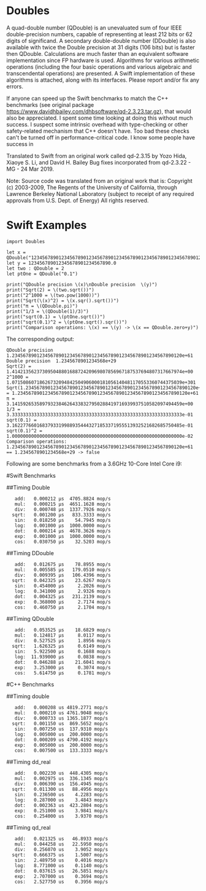 # Doubles

A quad-double number (QDouble) is an unevaluated sum of four IEEE double-precision numbers, capable of representing at least 212 bits or 62 digits of significand.
A secondary double-double number (DDouble) is also available with twice the Double precision at 31 digits (106 bits) but is faster then QDouble.
Calculations are much faster than an equivalent software implementation since FP hardware is used.
Algorithms for various arithmetic operations (including the four basic operations and various algebraic and transcendental operations) are presented. 
A Swift implementation of these algorithms is attached, along with its interfaces.  Please report and/or fix any errors.  

If anyone can speed up the Swift benchmarks to match the C++ benchmarks (see original package https://www.davidhbailey.com/dhbsoftware/qd-2.3.23.tar.gz), that would also be appreciated.
I spent some time looking at doing this without much success.  I suspect some intrinsic overhead with type-checking or other safety-related mechanism that C++ doesn't have.
Too bad these checks can't be turned off in performance-critical code.  I know some people have success in 

Translated to Swift from an original work called qd-2.3.15 by Yozo Hida, Xiaoye S. Li, and David H. Bailey
Bug fixes incorporated from qd-2.3.22 - MG - 24 Mar 2019.

Note: Source code was translated from an original work that is:
Copyright (c) 2003-2009, The Regents of the University of California,
through Lawrence Berkeley National Laboratory (subject to receipt of
any required approvals from U.S. Dept. of Energy) All rights reserved. 

# Swift Examples

```
import Doubles

let x = QDouble("12345678901234567890123456789012345678901234567890123456789012")
let y = 123456789012345678901234567890.0
let two : QDouble = 2
let ptOne = QDouble("0.1")
     
print("QDouble precision \(x)\nDouble precision  \(y)")
print("Sqrt(2) = \(two.sqrt())")
print("2^1000 = \(two.pow(1000))")
print("Sqrt(\(x)^2) = \(x.sqr().sqrt())")
print("π = \(QDouble.pi)")
print("1/3 = \(QDouble(1)/3)")
print("sqrt(0.1) = \(ptOne.sqrt())")
print("sqrt(0.1)^2 = \(ptOne.sqrt().sqr())")
print("Comparison operations: \(x) == \(y) -> \(x == QDouble.zero+y)")
```

The corresponding output:

```
QDouble precision 1.23456789012345678901234567890123456789012345678901234567890120e+61
Double precision  1.2345678901234568e+29
Sqrt(2) = 1.41421356237309504880168872420969807856967187537694807317667974e+00
2^1000 = 1.07150860718626732094842504906000181056140481170553360744375039e+301
Sqrt(1.23456789012345678901234567890123456789012345678901234567890120e+61^2) = 1.23456789012345678901234567890123456789012345678901234567890120e+61
π = 3.14159265358979323846264338327950288419716939937510582097494459e+00
1/3 = 3.33333333333333333333333333333333333333333333333333333333333333e-01
sqrt(0.1) = 3.16227766016837933199889354443271853371955513932521682685750485e-01
sqrt(0.1)^2 = 1.00000000000000000000000000000000000000000000000000000000000000e-02
Comparison operations: 1.23456789012345678901234567890123456789012345678901234567890120e+61 == 1.2345678901234568e+29 -> false
```

Following are some benchmarks from a 3.6GHz 10-Core Intel Core i9:

#Swift Benchmarks

##Timing Double

```
   add:   0.000212 μs  4705.8824 mop/s 
   mul:   0.000215 μs  4651.1628 mop/s 
   div:   0.000748 μs  1337.7926 mop/s 
  sqrt:   0.001200 μs   833.3333 mop/s 
   sin:   0.018250 μs    54.7945 mop/s 
   log:   0.001000 μs  1000.0000 mop/s 
   dot:   0.000214 μs  4678.3626 mop/s 
   exp:   0.001000 μs  1000.0000 mop/s 
   cos:   0.030750 μs    32.5203 mop/s
```

##Timing DDouble

```
   add:   0.012675 μs    78.8955 mop/s 
   mul:   0.005585 μs   179.0510 mop/s 
   div:   0.009395 μs   106.4396 mop/s 
  sqrt:   0.042325 μs    23.6267 mop/s 
   sin:   0.454000 μs     2.2026 mop/s 
   log:   0.341000 μs     2.9326 mop/s 
   dot:   0.004325 μs   231.2139 mop/s 
   exp:   0.368000 μs     2.7174 mop/s 
   cos:   0.460750 μs     2.1704 mop/s
```

##Timing QDouble

```
   add:   0.053525 μs    18.6829 mop/s 
   mul:   0.124817 μs     8.0117 mop/s 
   div:   0.527525 μs     1.8956 mop/s 
  sqrt:   1.626325 μs     0.6149 mop/s 
   sin:   5.922500 μs     0.1688 mop/s 
   log:  11.939000 μs     0.0838 mop/s 
   dot:   0.046288 μs    21.6041 mop/s 
   exp:   3.253000 μs     0.3074 mop/s 
   cos:   5.614750 μs     0.1781 mop/s
```

#C++ Benchmarks

##Timing double

```
   add:   0.000208 us 4819.2771 mop/s
   mul:   0.000210 us 4761.9048 mop/s
   div:   0.000733 us 1365.1877 mop/s
  sqrt:   0.001150 us  869.5652 mop/s
   sin:   0.007250 us  137.9310 mop/s
   log:   0.005000 us  200.0000 mop/s
   dot:   0.000209 us 4790.4192 mop/s
   exp:   0.005000 us  200.0000 mop/s
   cos:   0.007500 us  133.3333 mop/s
```

##Timing dd_real

```
   add:   0.002230 us  448.4305 mop/s
   mul:   0.002975 us  336.1345 mop/s
   div:   0.006390 us  156.4945 mop/s
  sqrt:   0.011300 us   88.4956 mop/s
   sin:   0.236500 us    4.2283 mop/s
   log:   0.287000 us    3.4843 mop/s
   dot:   0.002363 us  423.2804 mop/s
   exp:   0.251000 us    3.9841 mop/s
   cos:   0.254000 us    3.9370 mop/s
```

##Timing qd_real

```
   add:   0.021325 us   46.8933 mop/s
   mul:   0.044258 us   22.5950 mop/s
   div:   0.256070 us    3.9052 mop/s
  sqrt:   0.666375 us    1.5007 mop/s
   sin:   2.489750 us    0.4016 mop/s
   log:   8.771000 us    0.1140 mop/s
   dot:   0.037615 us   26.5851 mop/s
   exp:   2.707000 us    0.3694 mop/s
   cos:   2.527750 us    0.3956 mop/s
```
